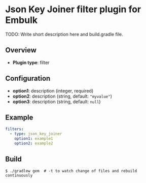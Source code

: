 # Json Key Joiner filter plugin for Embulk

TODO: Write short description here and build.gradle file.

## Overview

* **Plugin type**: filter

## Configuration

- **option1**: description (integer, required)
- **option2**: description (string, default: `"myvalue"`)
- **option3**: description (string, default: `null`)

## Example

```yaml
filters:
  - type: json_key_joiner
    option1: example1
    option2: example2
```


## Build

```
$ ./gradlew gem  # -t to watch change of files and rebuild continuously
```
